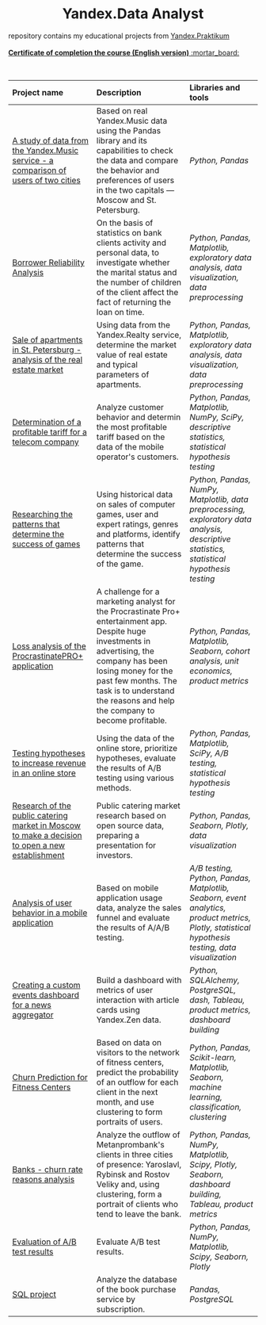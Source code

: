 <center><h1>Yandex.Data Analyst</h1></center>

<p align=left>
repository  contains my educational projects from <a href="https://praktikum.yandex.ru/">Yandex.Praktikum</a><br>

<br>
  <a href="https://drive.google.com/file/d/1qSkzmZpCH6ID-j-nFJFjbPeotpTP5ZFf/view?usp=sharing"><b>Certificate of completion the course (English version)</b> :mortar_board: </a><br>
</p><br>

| Project name | Description | Libraries and tools |
| :---------------------- | :---------------------- | :---------------------- |
| [A study of data from the Yandex.Music service - a comparison of users of two cities](https://github.com/taisiiap/DA_repository/tree/main/01_music_users_two_cities) | Based on real Yandex.Music data using the Pandas library and its capabilities to check the data and compare the behavior and preferences of users in the two capitals — Moscow and St. Petersburg.| *Python, Pandas* |
| [Borrower Reliability Analysis](https://github.com/taisiiap/DA_repository/tree/main/02_bank_project) | On the basis of statistics on bank clients activity and personal data, to investigate whether the marital status and the number of children of the client affect the fact of returning the loan on time.| *Python, Pandas, Matplotlib, exploratory data analysis, data visualization, data preprocessing* |
| [Sale of apartments in St. Petersburg - analysis of the real estate market](https://github.com/taisiiap/DA_repository/tree/main/03_real_estate_project) | Using data from the Yandex.Realty service, determine the market value of real estate and typical parameters of apartments.| *Python, Pandas, Matplotlib, exploratory data analysis, data visualization, data preprocessing* |
| [Determination of a profitable tariff for a telecom company](https://github.com/taisiiap/DA_repository/tree/main/04_determination_of_profitable_tariff_for_a_telecom_company) | Analyze customer behavior and determin the most profitable tariff based on the data of the mobile operator's customers.| *Python, Pandas, Matplotlib, NumPy, SciPy, descriptive statistics, statistical hypothesis testing* |
| [Researching the patterns that determine the success of games](https://github.com/taisiiap/DA_repository/tree/main/05_games_analysis_project) | Using historical data on sales of computer games, user and expert ratings, genres and platforms, identify patterns that determine the success of the game.| *Python, Pandas, NumPy, Matplotlib, data preprocessing, exploratory data analysis, descriptive statistics, statistical hypothesis testing* |
| [Loss analysis of the ProcrastinatePRO+ application](https://github.com/taisiiap/DA_repository/tree/main/06_loss_analysis_of_the_application) | A challenge for a marketing analyst for the Procrastinate Pro+ entertainment app. Despite huge investments in advertising, the company has been losing money for the past few months. The task is to understand the reasons and help the company to become profitable.| *Python, Pandas, Matplotlib, Seaborn, cohort analysis, unit economics, product metrics* |
| [Testing hypotheses to increase revenue in an online store](https://github.com/taisiiap/DA_repository/tree/main/07_evaluation_of_AB_results) | Using the data of the online store, prioritize hypotheses, evaluate the results of A/B testing using various methods.| *Python, Pandas, Matplotlib, SciPy, A/B testing, statistical hypothesis testing* |
| [Research of the public catering market in Moscow to make a decision to open a new establishment](https://github.com/taisiiap/DA_repository/tree/main/08_public_catering_market_for_investors) | Public catering market research based on open source data, preparing a presentation for investors.| *Python, Pandas, Seaborn, Plotly, data visualization* |
| [Analysis of user behavior in a mobile application](https://github.com/taisiiap/DA_repository/tree/main/09_user_behavior_in_a_mobile_app) | Based on mobile application usage data, analyze the sales funnel and evaluate the results of A/A/B testing.| *A/B testing, Python, Pandas, Matplotlib, Seaborn, event analytics, product metrics, Plotly, statistical hypothesis testing, data visualization* |
| [Creating a custom events dashboard for a news aggregator](https://github.com/taisiiap/DA_repository/tree/main/10_zen_user_experience_automatization_with_tableau) | Build a dashboard with metrics of user interaction with article cards using Yandex.Zen data.| *Python, SQLAlchemy, PostgreSQL, dash, Tableau, product metrics, dashboard building* |
| [Churn Prediction for Fitness Centers](https://github.com/taisiiap/DA_repository/tree/main/11_fitness_center_churn_rate_forecast) | Based on data on visitors to the network of fitness centers, predict the probability of an outflow for each client in the next month, and use clustering to form portraits of users. | *Python, Pandas, Scikit-learn, Matplotlib, Seaborn, machine learning, classification, clustering* |
| [Banks - churn rate reasons analysis](https://github.com/taisiiap/DA_repository/tree/main/12_bank_churn_rate_reasons_analysis_final_project) | Analyze the outflow of Metanprombank's clients in three cities of presence: Yaroslavl, Rybinsk and Rostov Veliky and, using clustering, form a portrait of clients who tend to leave the bank. | *Python, Pandas, NumPy, Matplotlib, Scipy, Plotly, Seaborn, dashboard building, Tableau, product metrics* |
| [Evaluation of A/B test results](https://github.com/taisiiap/DA_repository/tree/main/13_AB_testing_results_analysis_final_project) | Evaluate A/B test results. | *Python, Pandas, NumPy, Matplotlib, Scipy, Seaborn, Plotly* |
| [SQL project](https://github.com/taisiiap/DA_repository/tree/main/14_SQL_final_project) |Analyze the database of the book purchase service by subscription. | *Pandas, PostgreSQL* |
